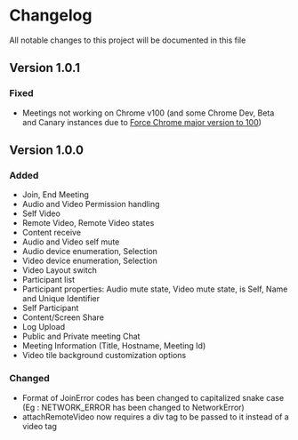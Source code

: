 # Changelog

All notable changes to this project will be documented in this file

## Version 1.0.1

### Fixed
- Meetings not working on Chrome v100 (and some Chrome Dev, Beta and Canary instances due to [Force Chrome major version to 100](https://developer.chrome.com/blog/force-major-version-to-100/))

## Version 1.0.0

### Added

- Join, End Meeting
- Audio and Video Permission handling
- Self Video
- Remote Video, Remote Video states
- Content receive
- Audio and Video self mute
- Audio device enumeration, Selection
- Video device enumeration, Selection
- Video Layout switch
- Participant list
- Participant properties: Audio mute state, Video mute state, is Self, Name and Unique Identifier
- Self Participant
- Content/Screen Share
- Log Upload
- Public and Private meeting Chat
- Meeting Information (Title, Hostname, Meeting Id)
- Video tile background customization options

### Changed

- Format of JoinError codes has been changed to capitalized snake case (Eg : NETWORK_ERROR has been changed to NetworkError)
- attachRemoteVideo now requires a div tag to be passed to it instead of a video tag
